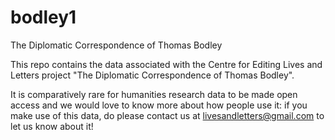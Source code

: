 bodley1
=======

The Diplomatic Correspondence of Thomas Bodley

This repo contains the data associated with the Centre for Editing Lives and Letters project "The Diplomatic Correspondence of Thomas Bodley".

It is comparatively rare for humanities research data to be made open access and we would love to know more about how people use it: if you make use of this data, do please contact us at livesandletters@gmail.com to let us know about it!
